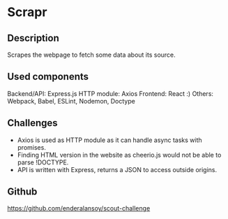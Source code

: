 # Scrapr

## Description

Scrapes the webpage to fetch some data about its source.

## Used components

Backend/API: Express.js
HTTP module: Axios
Frontend: React :)
Others: Webpack, Babel, ESLint, Nodemon, Doctype

## Challenges

- Axios is used as HTTP module as it can handle async tasks with promises.
- Finding HTML version in the website as cheerio.js would not be able to parse !DOCTYPE.
- API is written with Express, returns a JSON to access outside origins.

## Github

https://github.com/enderalansoy/scout-challenge
